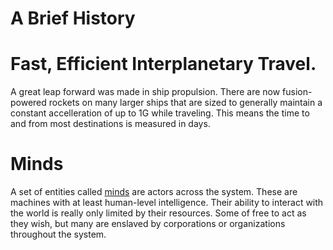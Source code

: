 # A Brief History

# Fast, Efficient Interplanetary Travel.
A great leap forward was made in ship propulsion. There are now fusion-powered rockets on many larger ships that are sized to generally maintain a constant accelleration of up to 1G while traveling.  This means the time to and from most destinations is measured in days.

# Minds
A set of entities called [minds](../minds) are actors across the system.  These are machines with at least human-level intelligence. Their ability to interact with the world is really only limited by their resources. Some of free to act as they wish, but many are enslaved by corporations or organizations throughout the system.